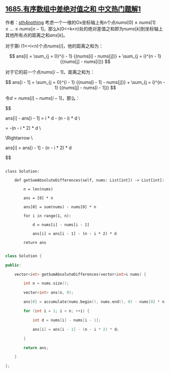 ## [1685.有序数组中差绝对值之和 中文热门题解1](https://leetcode.cn/problems/sum-of-absolute-differences-in-a-sorted-array/solutions/100000/pythonon-zhuan-huan-cheng-zuo-biao-zhou-swlfq)

作者：[sth4nothing](https://leetcode.cn/u/sth4nothing)
考虑一个一维的Ox坐标轴上有n个点$nums[0] \leq nums[1] \leq ... \leq nums[n - 1]$，那么k(0<=k<n)处的绝对差值之和即为$nums[k]$到坐标轴上其他所有点的距离之和$ans[k]$。

对于第i (1<=i<n)个点$nums[i]$，他的距离之和为：
$$ ans[i] = \sum_{j = 0}^{i - 1} {(nums[i] - nums[j])} + \sum_{j = i}^{n - 1} {(nums[j] - nums[i])} $$

对于它的前一个点$nums[i-1]$，距离之和为：
$$ ans[i - 1] = \sum_{j = 0}^{i - 1} {(nums[i - 1] - nums[j])} + \sum_{j = i}^{n - 1} {(nums[j] - nums[i - 1])} $$

令$d = nums[i] - nums[i - 1]$，那么：
$$
ans[i] - ans[i - 1] = i * d - (n - i) * d \\
= -(n - i * 2) * d \\
\Rightarrow \\
ans[i] = ans[i - 1] - (n - i * 2) * d
$$

```Python3 []
class Solution:
    def getSumAbsoluteDifferences(self, nums: List[int]) -> List[int]:
        n = len(nums)
        ans = [0] * n
        ans[0] = sum(nums) - nums[0] * n
        for i in range(1, n):
            d = nums[i] - nums[i - 1]
            ans[i] = ans[i - 1] - (n - i * 2) * d
        return ans
```
```C++ []
class Solution {
public:
    vector<int> getSumAbsoluteDifferences(vector<int>& nums) {
        int n = nums.size();
        vector<int> ans(n, 0);
        ans[0] = accumulate(nums.begin(), nums.end(), 0) - nums[0] * n;
        for (int i = 1; i < n; ++i) {
            int d = nums[i] - nums[i - 1];
            ans[i] = ans[i - 1] - (n - i * 2) * d;
        }
        return ans;
    }
};
```